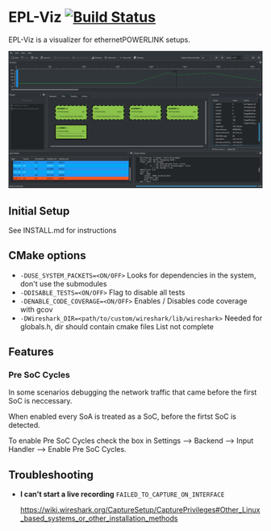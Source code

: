 # EPL-Viz [![Build Status](https://travis-ci.org/epl-viz/EPL-Viz.svg?branch=master)](https://travis-ci.org/epl-viz/EPL-Viz)

EPL-Viz is a visualizer for ethernetPOWERLINK setups.
<!-- Discord bot #1 -->

![EPL-Viz Screenshot][sc1]

## Initial Setup
See INSTALL.md for instructions

## CMake options

  - `-DUSE_SYSTEM_PACKETS=<ON/OFF>` Looks for dependencies in the system, don't use the submodules
  - `-DDISABLE_TESTS=<ON/OFF>` Flag to disable all tests
  - `-DENABLE_CODE_COVERAGE=<ON/OFF>` Enables / Disables code coverage with gcov
  - `-DWireshark_DIR=<path/to/custom/wireshark/lib/wireshark>` Needed for globals.h, dir should contain cmake files
  List not complete

## Features

### Pre SoC Cycles

In some scenarios debugging the network traffic that came before
the first SoC is neccessary.

When enabled every SoA is treated as a SoC, before the firtst SoC is detected.

To enable Pre SoC Cycles check the box in Settings --> Backend --> Input Handler --> Enable Pre SoC Cycles.

## Troubleshooting
* **I can't start a live recording** `FAILED_TO_CAPTURE_ON_INTERFACE`

  https://wiki.wireshark.org/CaptureSetup/CapturePrivileges#Other_Linux_based_systems_or_other_installation_methods


[sc1]: https://raw.githubusercontent.com/epl-viz/EPL-Viz/master/libEPLViz/resources/screenshot1.png
